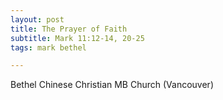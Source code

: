 ```yaml
---
layout: post
title: The Prayer of Faith
subtitle: Mark 11:12-14, 20-25
tags: mark bethel

---
```

Bethel Chinese Christian MB Church (Vancouver)
